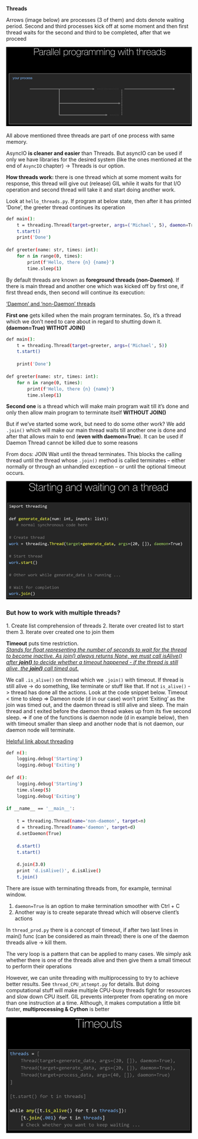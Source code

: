 **Threads**

Arrows (image below) are processes (3 of them) and dots denote waiting period. Second and third processes kick off at some moment and then first thread waits for the second and third to be completed, after that we proceed

![Alt text](/ImageRepo/Threads_first.png?raw=true)


All above mentioned three threads are part of one process with same memory. 

AsyncIO **is cleaner and easier** than Threads. But asyncIO can be used if only we have libraries for the desired system (like the ones mentioned at the end of `AsyncIO` chapter) -> Threads is our option. 

**How threads work:** there is one thread which at some moment waits for response, this thread will give out (release) GIL while it waits for that I/O operation and second thread will take it and start doing another work.

Look at `hello_threads.py`. If program at below state, then after it has printed ‘Done’, the greeter thread continues its operation

```bash
def main():
	t = threading.Thread(target=greeter, args=('Michael', 5), daemon=True)
	t.start()
	print('Done')

def greeter(name: str, times: int):
	for n in range(0, times):
		print(f'Hello, there {n} {name}')
		time.sleep(1)
```

By default threads are known as **foreground threads (non-Daemon)**. If there is main thread and another one which was kicked off by first one, if first thread ends, then second will continue its execution:

<ins>‘Daemon’ and ‘non-Daemon’ threads</ins>

**First one** gets killed when the main program terminates. So, it’s a thread which we don’t need to care about in regard to shutting down it. **(daemon=True) WITHOT JOIN()**
```bash
def main():
	t = threading.Thread(target=greeter, args=('Michael', 5))
	t.start()

	print('Done')

def greeter(name: str, times: int):
	for n in range(0, times):
		print(f'Hello, there {n} {name}')
		time.sleep(1)
```

**Second one** is a thread which will make main program wait till it’s done and only then allow main program to terminate itself **WITHOUT JOIN()**

But if we’ve started some work, but need to do some other work? We add `.join()` which will make our main thread waits till another one is done and after that allows main to end (**even with daemon=True**). It can be used if Daemon Thread cannot be killed due to some reasons

From docs: JOIN
Wait until the thread terminates. This blocks the calling thread until the thread whose `.join()` method is called terminates – either normally or through an unhandled exception – or until the optional timeout occurs.

![Alt text](/ImageRepo/Threads_second.png?raw=true)

<h3>But how to work with multiple threads?</h3>
1. Create list comprehension of threads
2. Iterate over created list to start them
3. Iterate over created one to join them

**Timeout** puts time restriction.<br>
<ins><i>Stands for float representing the number of seconds to wait for the thread to become inactive. As join() always returns None, we must call isAlive() after **join()** to decide whether a timeout happened - if the thread is still alive, the **join()** call timed out.</i></ins>

We call `.is_alive()` on thread which we `.join()` with timeout. If thread is still alive -> do something, like terminate or stuff like that. If not `is_alive()` -> thread has done all the actions. Look at the code snippet below. Timeout < time to sleep => Dameon node (d in our case) won’t print ‘Exiting’ as the join was timed out, and the daemon thread is still alive and sleep. The main thread and t exited before the daemon thread wakes up from its five second sleep.
=> if one of the functions is daemon node (d in example below), then with timeout smaller than sleep and another node that is not daemon, our daemon node will terminate.

[Helpful link about threading](https://www.bogotobogo.com/python/Multithread/python_multithreading_Daemon_join_method_threads.php)

```bash
def n():
    logging.debug('Starting')
    logging.debug('Exiting')

def d():
    logging.debug('Starting')
    time.sleep(5)
    logging.debug('Exiting')

if __name__ == '__main__':

    t = threading.Thread(name='non-daemon', target=n)
    d = threading.Thread(name='daemon', target=d)
    d.setDaemon(True)

    d.start()
    t.start()

    d.join(3.0)
    print 'd.isAlive()', d.isAlive()
    t.join()
```

There are issue with terminating threads from, for example, terminal window.

1. `daemon=True` is an option to make termination smoother with Ctrl + C
2. Another way is to create separate thread which will observe client’s actions 

In `thread_prod.py` there is a concept of timeout, if after two last lines in main() func (can be considered as main thread) there is one of the daemon threads alive -> kill them.

The very loop is a pattern that can be applied to many cases. We simply ask whether there is one of the threads alive and then give them a small timeout to perform their operations 

However, we can unite threading with multiprocessing to try to achieve better results. See `thread_CPU_attempt.py` for details. But doing computational stuff will make multiple CPU-busy threads fight for resources and slow down CPU itself. GIL prevents interpreter from operating on more than one instruction at a time. Although, it makes computation a little bit faster, **multiprocessing & Cython** is better

![Alt text](/ImageRepo/Threads_third.png?raw=true)
